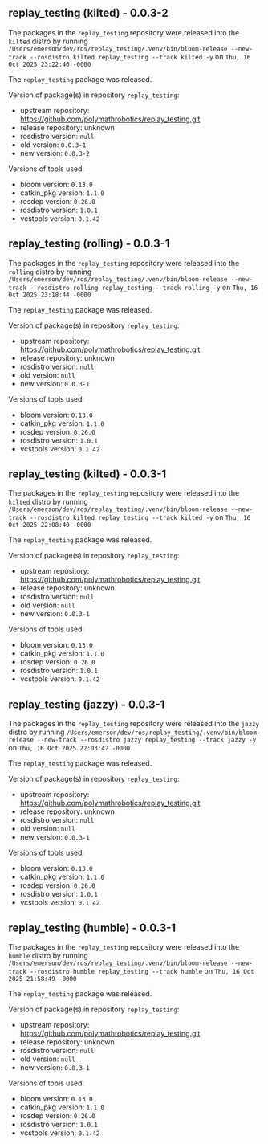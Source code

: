 ## replay_testing (kilted) - 0.0.3-2

The packages in the `replay_testing` repository were released into the `kilted` distro by running `/Users/emerson/dev/ros/replay_testing/.venv/bin/bloom-release --new-track --rosdistro kilted replay_testing --track kilted -y` on `Thu, 16 Oct 2025 23:22:46 -0000`

The `replay_testing` package was released.

Version of package(s) in repository `replay_testing`:

- upstream repository: https://github.com/polymathrobotics/replay_testing.git
- release repository: unknown
- rosdistro version: `null`
- old version: `0.0.3-1`
- new version: `0.0.3-2`

Versions of tools used:

- bloom version: `0.13.0`
- catkin_pkg version: `1.1.0`
- rosdep version: `0.26.0`
- rosdistro version: `1.0.1`
- vcstools version: `0.1.42`


## replay_testing (rolling) - 0.0.3-1

The packages in the `replay_testing` repository were released into the `rolling` distro by running `/Users/emerson/dev/ros/replay_testing/.venv/bin/bloom-release --new-track --rosdistro rolling replay_testing --track rolling -y` on `Thu, 16 Oct 2025 23:18:44 -0000`

The `replay_testing` package was released.

Version of package(s) in repository `replay_testing`:

- upstream repository: https://github.com/polymathrobotics/replay_testing.git
- release repository: unknown
- rosdistro version: `null`
- old version: `null`
- new version: `0.0.3-1`

Versions of tools used:

- bloom version: `0.13.0`
- catkin_pkg version: `1.1.0`
- rosdep version: `0.26.0`
- rosdistro version: `1.0.1`
- vcstools version: `0.1.42`


## replay_testing (kilted) - 0.0.3-1

The packages in the `replay_testing` repository were released into the `kilted` distro by running `/Users/emerson/dev/ros/replay_testing/.venv/bin/bloom-release --new-track --rosdistro kilted replay_testing --track kilted -y` on `Thu, 16 Oct 2025 22:08:40 -0000`

The `replay_testing` package was released.

Version of package(s) in repository `replay_testing`:

- upstream repository: https://github.com/polymathrobotics/replay_testing.git
- release repository: unknown
- rosdistro version: `null`
- old version: `null`
- new version: `0.0.3-1`

Versions of tools used:

- bloom version: `0.13.0`
- catkin_pkg version: `1.1.0`
- rosdep version: `0.26.0`
- rosdistro version: `1.0.1`
- vcstools version: `0.1.42`


## replay_testing (jazzy) - 0.0.3-1

The packages in the `replay_testing` repository were released into the `jazzy` distro by running `/Users/emerson/dev/ros/replay_testing/.venv/bin/bloom-release --new-track --rosdistro jazzy replay_testing --track jazzy -y` on `Thu, 16 Oct 2025 22:03:42 -0000`

The `replay_testing` package was released.

Version of package(s) in repository `replay_testing`:

- upstream repository: https://github.com/polymathrobotics/replay_testing.git
- release repository: unknown
- rosdistro version: `null`
- old version: `null`
- new version: `0.0.3-1`

Versions of tools used:

- bloom version: `0.13.0`
- catkin_pkg version: `1.1.0`
- rosdep version: `0.26.0`
- rosdistro version: `1.0.1`
- vcstools version: `0.1.42`


## replay_testing (humble) - 0.0.3-1

The packages in the `replay_testing` repository were released into the `humble` distro by running `/Users/emerson/dev/ros/replay_testing/.venv/bin/bloom-release --new-track --rosdistro humble replay_testing --track humble` on `Thu, 16 Oct 2025 21:58:49 -0000`

The `replay_testing` package was released.

Version of package(s) in repository `replay_testing`:

- upstream repository: https://github.com/polymathrobotics/replay_testing.git
- release repository: unknown
- rosdistro version: `null`
- old version: `null`
- new version: `0.0.3-1`

Versions of tools used:

- bloom version: `0.13.0`
- catkin_pkg version: `1.1.0`
- rosdep version: `0.26.0`
- rosdistro version: `1.0.1`
- vcstools version: `0.1.42`


